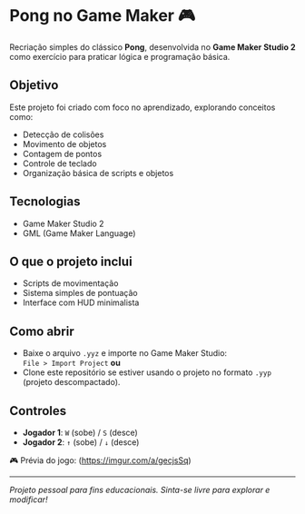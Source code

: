 # Pong no Game Maker 🎮

Recriação simples do clássico **Pong**, desenvolvida no **Game Maker Studio 2** como exercício para praticar lógica e programação básica.

## Objetivo

Este projeto foi criado com foco no aprendizado, explorando conceitos como:

- Detecção de colisões
- Movimento de objetos
- Contagem de pontos
- Controle de teclado
- Organização básica de scripts e objetos

## Tecnologias

- Game Maker Studio 2
- GML (Game Maker Language)

## O que o projeto inclui

- Scripts de movimentação
- Sistema simples de pontuação
- Interface com HUD minimalista

## Como abrir

- Baixe o arquivo `.yyz` e importe no Game Maker Studio:  
  `File > Import Project`
**ou**
- Clone este repositório se estiver usando o projeto no formato `.yyp` (projeto descompactado).

## Controles

- **Jogador 1**: `W` (sobe) / `S` (desce)  
- **Jogador 2**: `↑` (sobe) / `↓` (desce)
  

🎮 Prévia do jogo: (https://imgur.com/a/gecjsSq)


---

*Projeto pessoal para fins educacionais. Sinta-se livre para explorar e modificar!*

